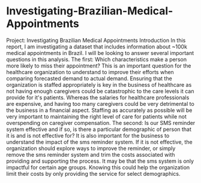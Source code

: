 # Investigating-Brazilian-Medical-Appointments

Project: Investigating Brazilian Medical Appointments
Introduction
In this report, I am investigating a dataset that includes information about ~100k medical appointments in Brazil. I will be looking to answer several important questions in this analysis.
The first: Which characteristics make a person more likely to miss their appointment?
This is an important question for the healthcare organization to understand to improve their efforts when comparing forecasted demand to actual demand. Ensuring that the organization is staffed appropriately is key in the business of healthcare as not having enough caregivers could be catastrophic to the care levels it can provide for it's patients. Whereas the salaries for healthcare professionals are expensive, and having too many caregivers could be very detrimental to the business in a financial aspect. Staffing as accurately as possible will be very important to maintaining the right level of care for patients while not overspending on caregiver compensation.
The second: Is our SMS reminder system effective and if so, is there a particular demographic of person that it is and is not effective for?
It is also important for the business to understand the impact of the sms reminder system. If it is not effective, the organization should explore ways to improve the reminder, or simply remove the sms reminder system and trim the costs associated with providing and supporting the process. It may be that the sms system is only impactful for certain age groups. Knowing this could help the organization limit their costs by only providing the service for select demographics.



